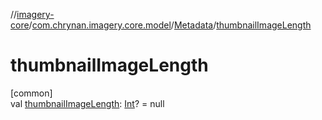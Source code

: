//[imagery-core](../../../index.md)/[com.chrynan.imagery.core.model](../index.md)/[Metadata](index.md)/[thumbnailImageLength](thumbnail-image-length.md)

# thumbnailImageLength

[common]\
val [thumbnailImageLength](thumbnail-image-length.md): [Int](https://kotlinlang.org/api/latest/jvm/stdlib/kotlin/-int/index.html)? = null
